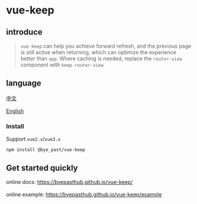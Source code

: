 # vue-keep

## introduce

>`vue-keep` can help you achieve forward refresh, and the previous page is still active when returning, which can optimize the experience better than `app`. Where caching is needed, replace the `router-view` component with `keep-router-view`

## language

<a href="./README.md">中文</a></br>  
<a href="./README_en-US.md">English</a></br>

### Install

Support `vue2.x`/`vue3.x`
```
npm install @bye_past/vue-keep
```

## Get started quickly

online docs: <a href="https://byepasthub.github.io/vue-keep/">https://byepasthub.github.io/vue-keep/</a></br>  
online example: <a href="https://byepasthub.github.io/vue-keep/example">https://byepasthub.github.io/vue-keep/example</a>
